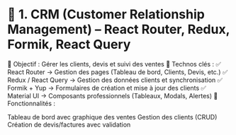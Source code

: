 # 📌 1. CRM (Customer Relationship Management) – React Router, Redux, Formik, React Query
📍 Objectif : Gérer les clients, devis et suivi des ventes
📍 Technos clés :
✅ React Router → Gestion des pages (Tableau de bord, Clients, Devis, etc.)
✅ Redux / React Query → Gestion des données clients et synchronisation
✅ Formik + Yup → Formulaires de création et mise à jour des clients
✅ Material UI → Composants professionnels (Tableaux, Modals, Alertes)
📍 Fonctionnalités :

Tableau de bord avec graphique des ventes
Gestion des clients (CRUD)
Création de devis/factures avec validation
